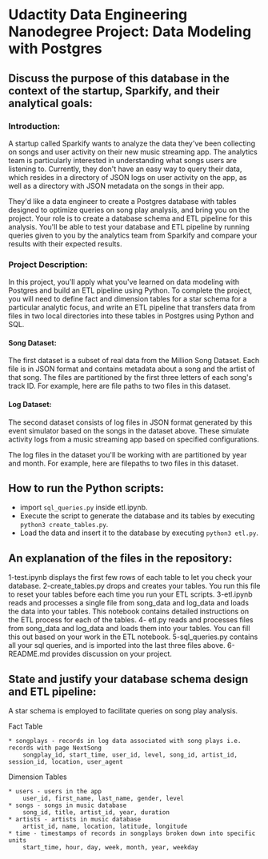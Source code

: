 # Udactity Data Engineering Nanodegree Project: Data Modeling with Postgres

## Discuss the purpose of this database in the context of the startup, Sparkify, and their analytical goals:

### Introduction:
A startup called Sparkify wants to analyze the data they've been collecting on songs and user activity on their new music streaming app. The analytics team is particularly interested in understanding what songs users are listening to. Currently, they don't have an easy way to query their data, which resides in a directory of JSON logs on user activity on the app, as well as a directory with JSON metadata on the songs in their app.

They'd like a data engineer to create a Postgres database with tables designed to optimize queries on song play analysis, and bring you on the project. Your role is to create a database schema and ETL pipeline for this analysis. You'll be able to test your database and ETL pipeline by running queries given to you by the analytics team from Sparkify and compare your results with their expected results.

### Project Description:

In this project, you'll apply what you've learned on data modeling with Postgres and build an ETL pipeline using Python. To complete the project, you will need to define fact and dimension tables for a star schema for a particular analytic focus, and write an ETL pipeline that transfers data from files in two local directories into these tables in Postgres using Python and SQL. 

#### Song Dataset:
The first dataset is a subset of real data from the Million Song Dataset. Each file is in JSON format and contains metadata about a song and the artist of that song. The files are partitioned by the first three letters of each song's track ID. For example, here are file paths to two files in this dataset.

#### Log Dataset:
The second dataset consists of log files in JSON format generated by this event simulator based on the songs in the dataset above. These simulate activity logs from a music streaming app based on specified configurations.

The log files in the dataset you'll be working with are partitioned by year and month. For example, here are filepaths to two files in this dataset.

## How to run the Python scripts:

* import `sql_queries.py` inside etl.ipynb. 
* Execute the script to generate the database and its tables by executing `python3 create_tables.py`.
* Load the data and insert it to the database by executing `python3 etl.py`. 

## An explanation of the files in the repository:

1-test.ipynb displays the first few rows of each table to let you check your database.
2-create_tables.py drops and creates your tables. You run this file to reset your tables before each time you run your ETL scripts.
3-etl.ipynb reads and processes a single file from song_data and log_data and loads the data into your tables. This notebook contains detailed instructions on the ETL process for each of the tables.
4- etl.py reads and processes files from song_data and log_data and loads them into your tables. You can fill this out based on your work in the ETL notebook.
5-sql_queries.py contains all your sql queries, and is imported into the last three files above.
6-README.md provides discussion on your project.

    
## State and justify your database schema design and ETL pipeline:

A star schema is employed to facilitate queries on song play analysis.

Fact Table

    * songplays - records in log data associated with song plays i.e. records with page NextSong
        songplay_id, start_time, user_id, level, song_id, artist_id, session_id, location, user_agent

Dimension Tables

    * users - users in the app
        user_id, first_name, last_name, gender, level
    * songs - songs in music database
        song_id, title, artist_id, year, duration
    * artists - artists in music database
        artist_id, name, location, latitude, longitude
    * time - timestamps of records in songplays broken down into specific units
        start_time, hour, day, week, month, year, weekday

    

